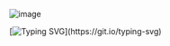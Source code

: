![image](https://user-images.githubusercontent.com/96655654/200597204-710aab32-490e-4d10-b9f9-92e87f414b1c.png)


[![Typing SVG](https://readme-typing-svg.demolab.com/?lines=👋Hi,there+I'm+krishnaraj;Welcome+to+my+profile;👀I’m+interested+in+Devops;)](https://git.io/typing-svg)


<!---
krishnarajj/krishnarajj is a ✨ special ✨ repository because its `README.md` (this file) appears on your GitHub profile.
You can click the Preview link to take a look at your changes.
--->
